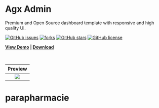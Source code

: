 # Agx Admin

Premium and Open Source dashboard template with responsive and high quality UI.

[![GitHub issues](https://img.shields.io/github/issues/yadav-saurabh/agx-admin.svg)](https://github.com/yadav-saurabh/agx-admin/issues) [![forks](https://img.shields.io/github/forks/yadav-saurabh/agx-admin.svg)](https://github.com/yadav-saurabh/agx-admin/fork)  [![GitHub stars](https://img.shields.io/github/stars/yadav-saurabh/agx-admin.svg)](https://github.com/yadav-saurabh/agx-admin/stargazers) [![GitHub license](https://img.shields.io/github/license/yadav-saurabh/agx-admin.svg)](https://github.com/yadav-saurabh/agx-admin/blob/master/LICENSE)


<strong><a href="https://yadav-saurabh.github.io/agx-admin/">View Demo</a> | <a href="https://github.com/yadav-saurabh/agx-admin/releases">Download</a> </strong>

<br>

| Preview |
|:---------------:|
|<a target="_blank" href="https://yadav-saurabh.github.io/agx-admin/"><img src="https://raw.githubusercontent.com/yadav-saurabh/agx-admin/master/src/assets/dashboard.png"/></a>|
# parapharmacie
